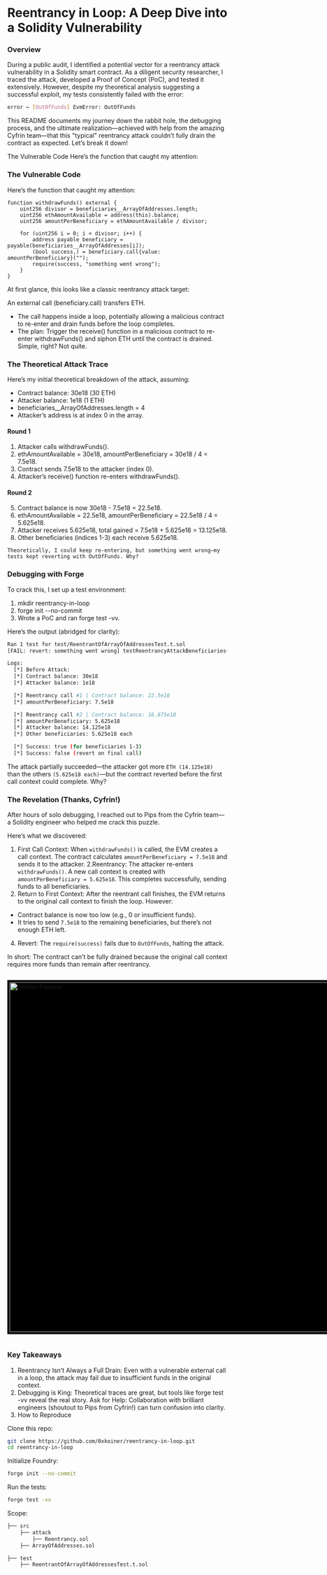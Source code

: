 # Reentrancy in Loop: A Deep Dive into a Solidity Vulnerability

### Overview
During a public audit, I identified a potential vector for a reentrancy attack vulnerability in a Solidity smart contract. As a diligent security researcher, I traced the attack, developed a Proof of Concept (PoC), and tested it extensively. However, despite my theoretical analysis suggesting a successful exploit, my tests consistently failed with the error:

```bash
error ← [OutOfFunds] EvmError: OutOfFunds
```

This README documents my journey down the rabbit hole, the debugging process, and the ultimate realization—achieved with help from the amazing Cyfrin team—that this "typical" reentrancy attack couldn’t fully drain the contract as expected. Let’s break it down!

The Vulnerable Code
Here’s the function that caught my attention:

### The Vulnerable Code
Here’s the function that caught my attention:
```solidity
function withdrawFunds() external {
    uint256 divisor = beneficiaries__ArrayOfAddresses.length;
    uint256 ethAmountAvailable = address(this).balance;
    uint256 amountPerBeneficiary = ethAmountAvailable / divisor;

    for (uint256 i = 0; i < divisor; i++) {
        address payable beneficiary = payable(beneficiaries__ArrayOfAddresses[i]);
        (bool success,) = beneficiary.call{value: amountPerBeneficiary}("");
        require(success, "something went wrong");
    }
}
```

At first glance, this looks like a classic reentrancy attack target:

An external call (beneficiary.call) transfers ETH.
* The call happens inside a loop, potentially allowing a malicious contract to re-enter and drain funds before the loop completes.
* The plan: Trigger the receive() function in a malicious contract to re-enter withdrawFunds() and siphon ETH until the contract is drained. Simple, right? Not quite.

### The Theoretical Attack Trace
Here’s my initial theoretical breakdown of the attack, assuming:

* Contract balance: 30e18 (30 ETH)
* Attacker balance: 1e18 (1 ETH)
* beneficiaries__ArrayOfAddresses.length = 4
* Attacker’s address is at index 0 in the array.

#### Round 1
1. Attacker calls withdrawFunds().
2. ethAmountAvailable = 30e18, amountPerBeneficiary = 30e18 / 4 = 7.5e18.
3. Contract sends 7.5e18 to the attacker (index 0).
4. Attacker’s receive() function re-enters withdrawFunds().

#### Round 2
5. Contract balance is now 30e18 - 7.5e18 = 22.5e18.
6. ethAmountAvailable = 22.5e18, amountPerBeneficiary = 22.5e18 / 4 = 5.625e18.
7. Attacker receives 5.625e18, total gained = 7.5e18 + 5.625e18 = 13.125e18.
8. Other beneficiaries (indices 1-3) each receive 5.625e18.

`Theoretically, I could keep re-entering, but something went wrong—my tests kept reverting with OutOfFunds. Why?`

### Debugging with Forge
To crack this, I set up a test environment:

1. mkdir reentrancy-in-loop
2. forge init --no-commit
3. Wrote a PoC and ran forge test -vv.

Here’s the output (abridged for clarity):
```bash
Ran 1 test for test/ReentrantOfArrayOfAddressesTest.t.sol
[FAIL: revert: something went wrong] testReentrancyAttackBeneficiaries() (gas: 245329)

Logs:
  [*] Before Attack:
  [*] Contract balance: 30e18
  [*] Attacker balance: 1e18

  [*] Reentrancy call #1 | Contract balance: 22.5e18
  [*] amountPerBeneficiary: 7.5e18

  [*] Reentrancy call #2 | Contract balance: 16.875e18
  [*] amountPerBeneficiary: 5.625e18
  [*] Attacker balance: 14.125e18
  [*] Other beneficiaries: 5.625e18 each

  [*] Success: true (for beneficiaries 1-3)
  [*] Success: false (revert on final call)
  ```
  The attack partially succeeded—the attacker got more `ETH (14.125e18)` than the others `(5.625e18 each)`—but the contract reverted before the first call context could complete. Why?

### The Revelation (Thanks, Cyfrin!)
After hours of solo debugging, I reached out to Pips from the Cyfrin team—a Solidity engineer who helped me crack this puzzle.

Here’s what we discovered:

1. First Call Context: When `withdrawFunds()` is called, the EVM creates a call context. The contract calculates `amountPerBeneficiary = 7.5e18` and sends it to the attacker.
2.Reentrancy: The attacker re-enters `withdrawFunds()`. A new call context is created with `amountPerBeneficiary = 5.625e18`. This completes successfully, sending funds to all beneficiaries.
3. Return to First Context: After the reentrant call finishes, the EVM returns to the original call context to finish the loop. However:
* Contract balance is now too low (e.g., 0 or insufficient funds).
* It tries to send `7.5e18` to the remaining beneficiaries, but there’s not enough ETH left.
4. Revert: The `require(success)` fails due to `OutOfFunds`, halting the attack.

In short: The contract can’t be fully drained because the original call context requires more funds than remain after reentrancy.

<p style="background-color: black; display: inline-block; padding: 5px;">
  <img src="2025_03_inheritable_smart_contract_wallet.png" alt="Orbiter Finance" style="width: 800px;" />
</p>

### Key Takeaways
1. Reentrancy Isn’t Always a Full Drain: Even with a vulnerable external call in a loop, the attack may fail due to insufficient funds in the original context.
2. Debugging is King: Theoretical traces are great, but tools like forge test -vv reveal the real story.
Ask for Help: Collaboration with brilliant engineers (shoutout to Pips from Cyfrin!) can turn confusion into clarity.
3. How to Reproduce

Clone this repo:
```bash 
git clone https://github.com/0xkoiner/reentrancy-in-loop.git
cd reentrancy-in-loop
```

Initialize Foundry:
```bash 
forge init --no-commit
```

Run the tests:
```bash 
forge test -vv
```

Scope:
```bash
├── src
    ├── attack
        ├── Reentrancy.sol
    ├── ArrayOfAddresses.sol

├── test
    ├── ReentrantOfArrayOfAddressesTest.t.sol
```


